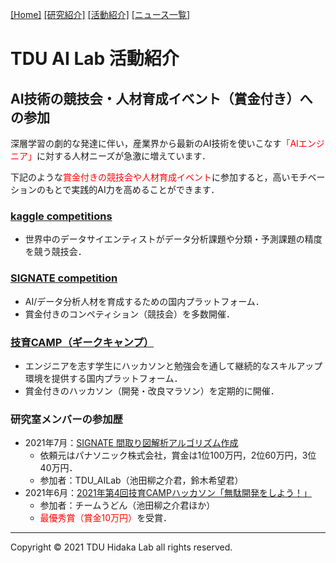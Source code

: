 [1]: /
[2]: /research/
[3]: /activity/
[4]: /news/
[[Home]][1] [[研究紹介]][2] [[活動紹介]][3] [[ニュース一覧]][4]

# TDU AI Lab 活動紹介

## AI技術の競技会・人材育成イベント（賞金付き）への参加

深層学習の劇的な発達に伴い，産業界から最新のAI技術を使いこなす<span style="color:#FF0000;">「AIエンジニア」</span>に対する人材ニーズが急激に増えています．

下記のような<span style="color:#FF0000;">賞金付きの競技会や人材育成イベント</span>に参加すると，高いモチベーションのもとで実践的AI力を高めることができます．

### [kaggle competitions](https://www.kaggle.com/competitions)
+ 世界中のデータサイエンティストがデータ分析課題や分類・予測課題の精度を競う競技会．

### [SIGNATE competition](https://signate.jp/about?rf=competition)
+ AI/データ分析人材を育成するための国内プラットフォーム．
+ 賞金付きのコンペティション（競技会）を多数開催．

### [技育CAMP（ギークキャンプ）](https://talent.supporterz.jp/geekcamp/2021/)
+ エンジニアを志す学生にハッカソンと勉強会を通して継続的なスキルアップ環境を提供する国内プラットフォーム．
+ 賞金付きのハッカソン（開発・改良マラソン）を定期的に開催．

### 研究室メンバーの参加歴
+ 2021年7月：[SIGNATE 間取り図解析アルゴリズム作成](https://signate.jp/competitions/444)
  + 依頼元はパナソニック株式会社，賞金は1位100万円，2位60万円，3位40万円．
  + 参加者：TDU_AILab（池田柳之介君，鈴木希望君）
+ 2021年6月：[2021年第4回技育CAMPハッカソン「無駄開発をしよう！」](https://talent.supporterz.jp/events/f59d36af-3a00-42de-a4d2-083c12126015/)
  + 参加者：チームうどん（池田柳之介君ほか）
  + <span style="color:#FF0000;">最優秀賞（賞金10万円）</span>を受賞．


---
Copyright &copy; 2021 TDU Hidaka Lab all rights reserved. 
